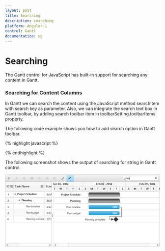 ```yaml
---
layout: post
title: Searching
description: searching
platform: Angular-1
control: Gantt
documentation: ug
---
```

# Searching

The Gantt control for JavaScript has built-in support for searching any content in Gantt.

### Searching for Content Columns

In Gantt we can search the content using the JavaScript method searchItem with search key as parameter. Also, we can integrate the search text box in Gantt toolbar, by adding search toolbar item in toolbarSetting.toolbarItems property.

The following code example shows you how to add search option in Gantt toolbar.

{% highlight javascript %}

<body ng-controller="GanttCtrl">
   <!--Add  Gantt control here-->    
   <div id="GanttContainer" ej-gantt
      //...
      e-toolbarsettings="toolbarSettings" 
      >
   </div>
  <script>
    var toolbarSettings= {
                showToolbar: true,
                toolbarItems: [
                ej.Gantt.ToolbarItems.Search, //TO FIND THE TASK
                ],
            }
    angular.module('listCtrl', ['ejangular'])
        .controller('GanttCtrl', function($scope) {
            //...
            $scope.toolbarSettings = "toolbarSettings";
        });
</script>
</body>

{% endhighlight %}

The following screenshot shows the output of searching for string in Gantt control.

![](Searching_images/Searching_img1.png)

